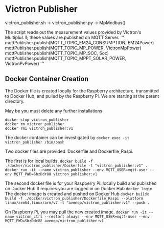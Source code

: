 # Victron Publisher
victron_publisher.sh -> victron_publisher.py -> MpModbus()

The script reads out the measurement values provided by Victron's Multiplus II; these values are published on MQTT Server.
'''   
mqttPublisher.publish(MQTT_TOPIC_EM24_CONSUMPTION, EM24Power)
mqttPublisher.publish(MQTT_TOPIC_MP_POWER, VictronMpPower)
mqttPublisher.publish(MQTT_TOPIC_MP_SOC, Soc)
mqttPublisher.publish(MQTT_TOPIC_MPPT_SOLAR_POWER, VictronPvPower)
'''
## Docker Container Creation
The Docker file is created locally for the Raspberry architecture, transmitted to Docker Hub, and pulled by the Raspberry PI.
We are starting at the parent directory.

May be you must delete any further installations
```
docker stop victron_publisher 
docker rm victron_publisher
docker rmi victron_publisher:v1
```

The docker container can be investigated by
`docker exec -it victron_publisher /bin/bash`

Two docker files are provided: Dockerfile and Dockerfile_Raspi.

The first is for local builds.
 `docker build -f ./docker/victron_publisher/Dockerfile -t "victron_publisher:v1" .`
 `docker run -it --name victron_publisher --env MQTT_USER=mqtt-user --env MQTT_PWD=SbzDdr88 victron_publisher:v1`

The second docker file is for your Raspberry Pi: locally build and published on Docker Hub
It requires you are logged in on Docker Hub
`docker login`
The docker image is created and pushed on Docker Hub
`docker buildx build -f ./docker/victron_publisher/Dockerfile_Raspi --platform linux/arm64,linux/arm/v7 -t "avenqo/victron_publisher:v1" --push .`

On Raspberry Pi, you may pull the new created image.
`docker run -it --name victron_ctrl --restart always --env MQTT_USER=mqtt-user --env MQTT_PWD=SbzDdr88 avenqo/victron_publisher:v1`
